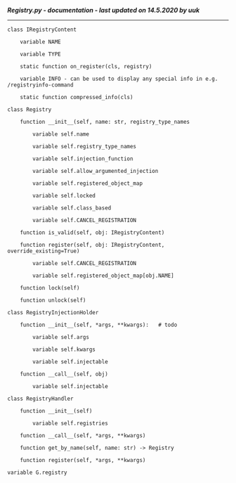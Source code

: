 ***Registry.py - documentation - last updated on 14.5.2020 by uuk***
___

    class IRegistryContent

        variable NAME

        variable TYPE

        static function on_register(cls, registry)

        variable INFO - can be used to display any special info in e.g. /registryinfo-command

        static function compressed_info(cls)

    class Registry

        function __init__(self, name: str, registry_type_names

            variable self.name

            variable self.registry_type_names

            variable self.injection_function

            variable self.allow_argumented_injection

            variable self.registered_object_map

            variable self.locked

            variable self.class_based

            variable self.CANCEL_REGISTRATION

        function is_valid(self, obj: IRegistryContent)

        function register(self, obj: IRegistryContent, override_existing=True)

            variable self.CANCEL_REGISTRATION

            variable self.registered_object_map[obj.NAME]

        function lock(self)

        function unlock(self)

    class RegistryInjectionHolder

        function __init__(self, *args, **kwargs):   # todo

            variable self.args

            variable self.kwargs

            variable self.injectable

        function __call__(self, obj)

            variable self.injectable

    class RegistryHandler

        function __init__(self)

            variable self.registries

        function __call__(self, *args, **kwargs)

        function get_by_name(self, name: str) -> Registry

        function register(self, *args, **kwargs)

    variable G.registry